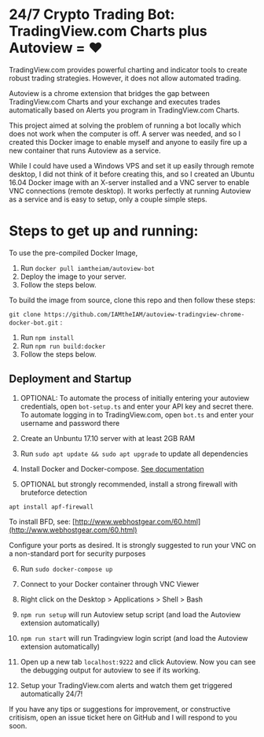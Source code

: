 # 24/7 Crypto Trading Bot: TradingView.com Charts plus Autoview = ♥

TradingView.com provides powerful charting and indicator tools to create robust trading strategies. However, it does not allow automated trading.

Autoview is a chrome extension that bridges the gap between TradingView.com Charts and your exchange and executes trades automatically based on Alerts you program in TradingView.com Charts.

This project aimed at solving the problem of running a bot locally which does not work when the computer is off. A server was needed, and so I created this Docker image to enable myself and anyone to easily fire up a new container that runs Autoview as a service.

While I could have used a Windows VPS and set it up easily through remote desktop, I did not think of it before creating this, and so I created an Ubuntu 16.04 Docker image with an X-server installed and a VNC server to enable VNC connections (remote desktop). It works perfectly at running Autoview as a service and is easy to setup, only a couple simple steps.

# Steps to get up and running:

To use the pre-compiled Docker Image, 

1) Run `docker pull iamtheiam/autoview-bot` 
2) Deploy the image to your server.
3) Follow the steps below.

To build the image from source, clone this repo and then follow these steps:  

`git clone https://github.com/IAMtheIAM/autoview-tradingview-chrome-docker-bot.git`  :

1) Run `npm install`
2) Run `npm run build:docker`
3) Follow the steps below.

## Deployment and Startup

1) OPTIONAL: To automate the process of initially entering your autoview credentials, open `bot-setup.ts` and enter your API key and secret there. To automate logging in to TradingView.com, open `bot.ts` and enter your username and password there
 
2) Create an Unbuntu 17.10 server with at least 2GB RAM

1) Run `sudo apt update && sudo apt upgrade` to update all dependencies

4) Install Docker and Docker-compose. [See documentation](https://docs.docker.com/install/linux/docker-ce/ubuntu/#install-docker-ce)

1) OPTIONAL but strongly recommended, install a strong firewall with bruteforce detection

`apt install apf-firewall`

 To install BFD, see: [http://www.webhostgear.com/60.html](http://www.webhostgear.com/60.html)

 Configure your ports as desired. It is strongly suggested to run your VNC on a non-standard port for security purposes

6) Run `sudo docker-compose up`

7) Connect to your Docker container through VNC Viewer

8) Right click on the Desktop > Applications > Shell > Bash

9) `npm run setup` will run Autoview setup script (and load the Autoview extension automatically)

10) `npm run start` will run Tradingview login script (and load the Autoview extension automatically)

11) Open up a new tab `localhost:9222` and click Autoview. Now you can see the debugging output for autoview to see if its working.

12) Setup your TradingView.com alerts and watch them get triggered automatically 24/7!


If you have any tips or suggestions for improvement, or constructive critisism, open an issue ticket here on GitHub and I will respond to you soon.
